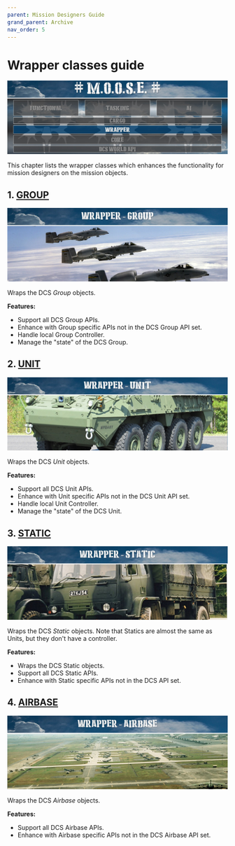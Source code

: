 ```yaml
---
parent: Mission Designers Guide
grand_parent: Archive
nav_order: 5
---
```

# Wrapper classes guide

![MOOSE WRAPPER](../images/classes/category-wrapper.jpg)

This chapter lists the wrapper classes which enhances the functionality for mission designers on the mission objects.


## 1. [GROUP](https://flightcontrol-master.github.io/MOOSE_DOCS_DEVELOP/Documentation/Wrapper.Group.html)

![Group](../images/classes/wrapper/group.jpg)

Wraps the DCS _Group_ objects.

**Features:**

  * Support all DCS Group APIs.
  * Enhance with Group specific APIs not in the DCS Group API set.
  * Handle local Group Controller.
  * Manage the "state" of the DCS Group.


## 2. [UNIT](https://flightcontrol-master.github.io/MOOSE_DOCS_DEVELOP/Documentation/Wrapper.Unit.html)

![Unit](../images/classes/wrapper/unit.jpg)

Wraps the DCS _Unit_ objects.

**Features:**

  * Support all DCS Unit APIs.
  * Enhance with Unit specific APIs not in the DCS Unit API set.
  * Handle local Unit Controller.
  * Manage the "state" of the DCS Unit.


## 3. [STATIC](https://flightcontrol-master.github.io/MOOSE_DOCS_DEVELOP/Documentation/Wrapper.Static.html)

![Static](../images/classes/wrapper/static.jpg)

Wraps the DCS _Static_ objects.
Note that Statics are almost the same as Units, but they don't have a controller.

**Features:**

  * Wraps the DCS Static objects.
  * Support all DCS Static APIs.
  * Enhance with Static specific APIs not in the DCS API set.


## 4. [AIRBASE](https://flightcontrol-master.github.io/MOOSE_DOCS_DEVELOP/Documentation/Wrapper.Airbase.html)

![Airbase](../images/classes/wrapper/airbase.jpg)

Wraps the DCS _Airbase_ objects.

**Features:**

  * Support all DCS Airbase APIs.
  * Enhance with Airbase specific APIs not in the DCS Airbase API set.

